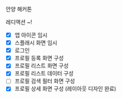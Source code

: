안양 해커톤

레디액션 ~!

- [x] 앱 아이콘 임시
- [x] 스플래시 화면 임시
- [x] 로그인
- [x] 프로필 등록 화면 구성
- [x] 프로필 리스트 화면 구성
- [x] 프로필 리스트 데이터 구성
- [ ] 프로필 검색 필터 화면 구성
- [x] 프로필 상세 화면 구성 (레이아웃 디자인 완료)

